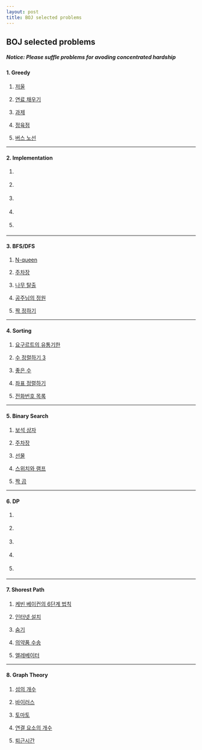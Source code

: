 ```yaml
---
layout: post
title: BOJ selected problems
---
```

## BOJ selected problems

##### *Notice: Please suffle problems for avoding concentrated hardship*

#### 1.  Greedy

1. [저울](https://www.acmicpc.net/problem/2437)

2. [연료 채우기](https://www.acmicpc.net/problem/1826)

3. [과제](https://www.acmicpc.net/problem/13904])

4. [정육점](https://www.acmicpc.net/problem/2258)

5. [버스 노선](https://www.acmicpc.net/problem/10165)

---

#### 2.  Implementation

1. []()

2. []()

3. []()

4. []()

5. []()

---

#### 3. BFS/DFS

1. [N-queen](https://www.acmicpc.net/problem/9663)

2. [주차장](https://www.acmicpc.net/problem/1348)

3. [나무 탈출](https://www.acmicpc.net/problem/15900)

4. [공주님의 정원](https://www.acmicpc.net/problem/2457)

5. [짝 정하기](https://www.acmicpc.net/problem/2599)

---

#### 4. Sorting

1. [요구르트의 유통기한](https://www.acmicpc.net/problem/1381)

2. [수 정렬하기 3](https://www.acmicpc.net/problem/10989)

3. [좋은 수](https://www.acmicpc.net/problem/1060)

4. [좌표 정렬하기](https://www.acmicpc.net/problem/11650)

5. [전화번호 목록](https://www.acmicpc.net/problem/5052)

---

#### 5. Binary Search

1. [보석 상자](https://www.acmicpc.net/problem/2792)

2. [주차장](https://www.acmicpc.net/problem/1348)

3. [선물](https://www.acmicpc.net/problem/1166)

4. [스위치와 램프](https://www.acmicpc.net/problem/16960)

5. [짝 곱](https://www.acmicpc.net/problem/9753)

---

#### 6. DP

1. []()

2. []()

3. []()

4. []()

5. []()

---

#### 7. Shorest Path

1. [케빈 베이컨의 6단계 법칙](https://www.acmicpc.net/problem/1389)

2. [인터넷 설치](https://www.acmicpc.net/problem/1800)

3. [숨기](https://www.acmicpc.net/problem/1745)

4. [의약품 수송](https://www.acmicpc.net/problem/16227)

5. [엘레베이터 ](https://www.acmicpc.net/problem/14936)

---

#### 8. Graph Theory

1. [섬의 개수](https://www.acmicpc.net/problem/4963)

2. [바이러스](https://www.acmicpc.net/problem/2606)

3. [토마토](https://www.acmicpc.net/problem/7576)

4. [연결 요소의 개수](https://www.acmicpc.net/problem/11724)

5. [퇴근시간](https://www.acmicpc.net/problem/11781)
